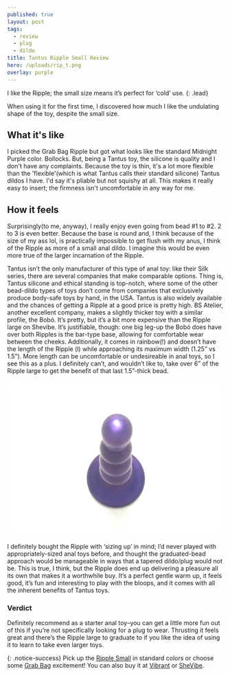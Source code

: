```yaml
---
published: true
layout: post
tags:
  - review
  - plug
  - dildo
title: Tantus Ripple Small Review
hero: /uploads/rip_t.png
overlay: purple
---
```

I like the Ripple; the small size means it’s perfect for ‘cold’ use.
{: .lead}

When using it for the first time, I discovered how much I like the undulating shape of the toy, despite the small size.

<!--break-->

## What it's like
I picked the Grab Bag Ripple but got what looks like the standard Midnight Purple color. Bollocks. But, being a Tantus toy, the silicone is quality and I don't have any complaints. Because the toy is thin, it's a lot more flexible than the 'flexible'(which is what Tantus calls their standard silicone) Tantus dildos I have. I'd say it's pliable but not squishy at all. This makes it really easy to insert; the firmness isn't uncomfortable in any way for me.

## How it feels

Surprisingly(to me, anyway), I really enjoy even going from bead #1 to #2. 2 to 3 is even better. Because the base is round and, I think because of the size of my ass lol, is practically impossible to get flush with my anus, I think of the Ripple as more of a small anal dildo. I imagine this would be even more true of the larger incarnation of the Ripple.

Tantus isn’t the only manufacturer of this type of anal toy: like their Silk series, there are several companies that make comparable options. Thing is, Tantus silicone and ethical standing is top-notch, where some of the other bead-dildo types of toys don’t come from companies that exclusively produce body-safe toys by hand, in the USA. Tantus is also widely available and the chances of getting a Ripple at a good price is pretty high. BS Atelier, another excellent company, makes a slightly thicker toy with a similar profile, the Bobó. It’s pretty, but it’s a bit more expensive than the Ripple large on Shevibe. It’s justifiable, though: one big leg-up the Bobó does have over both Ripples is the bar-type base, allowing for comfortable wear between the cheeks. Additionally, it comes in rainbow(!) and doesn’t have the length of the Ripple (l) while approaching its maximum width (1.25” vs 1.5”). More length can be uncomfortable or undesireable in anal toys, so I see this as a plus. I definitely can’t, and wouldn’t like to, take over 6” of the Ripple large to get the benefit of that last 1.5”-thick bead.

![](/uploads/rip_t.png)

I definitely bought the Ripple with ‘sizing up’ in mind; I’d never played with appropriately-sized anal toys before, and thought the graduated-bead approach would be manageable in ways that a tapered dildo/plug would not be. This is true, I think, but the Ripple does end up delivering a pleasure all its own that makes it a worthwhile buy. It’s a perfect gentle warm up, it feels good, it’s fun and interesting to play with the bloops, and it comes with all the inherent benefits of Tantus toys.

### Verdict
Definitely recommend as a starter anal toy–you can get a little more fun out of this if you’re not specifically looking for a plug to wear. Thrusting it feels great and there’s the Ripple large to graduate to if you like the idea of using it to learn to take even larger toys.

{: .notice-success}
Pick up the [Ripple Small](https://www.tantusinc.com/products/ripple-small?rfsn=1509054.ecb2e1) in standard colors or choose some [Grab Bag](https://www.tantusinc.com/products/ripple-small-grab-bag?rfsn=1509054.ecb2e1) excitement! You can also buy it at [Vibrant](https://www.bevibrant.com/products/tantus-ripple-small-anal-toy?rfsn=1509055.df2dc&utm_source=refersion&utm_medium=affiliate&utm_campaign=1509055.df2dc) or [SheVibe](https://shevibe.com/ripple-small-silicone-butt-plug-by-tantus-black#oid=1432_1). 
